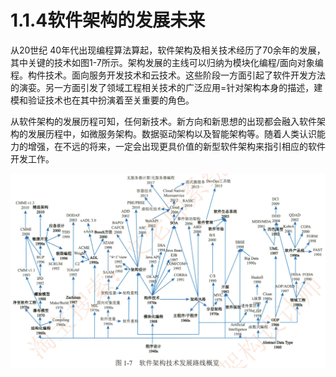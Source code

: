 # 1.1.4软件架构的发展未来

从20世纪 40年代出现编程算法算起，软件架构及相关技术经历了70余年的发展，其中关键的技术如图1-7所示。架构发展的主线可以归纳为模块化编程/面向对象编程。构件技术。面向服务开发技术和云技术。这些阶段一方面引起了软件开发方法的演娈。另一方面引发了领域工程相关技术的广泛应用=针对架构本身的描述，建模和验证技术也在其中扮演着至关重要的角色。

从软件架构的发展历程可知，任何新技术。新方向和新思想的出现都会融入软件架构的发展历程中，如微服务架构。数据驱动架构以及智能架构等。随着人类认识能力的增强，在不远的将来，一定会出现更具价值的新型软件架构来指引相应的软件开发工作。

![image-20230609144240348](./assets/图1-7软件架构技术发展路线概览.png)